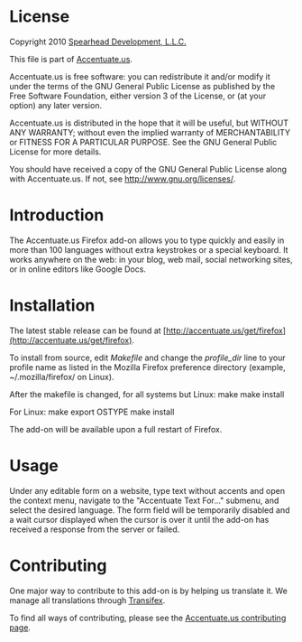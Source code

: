 License
=======
Copyright 2010 [Spearhead Development, L.L.C.](http://www.sddomain.com/)

This file is part of [Accentuate.us](http://accentuate.us/).

Accentuate.us is free software: you can redistribute it and/or modify
it under the terms of the GNU General Public License as published by
the Free Software Foundation, either version 3 of the License, or
(at your option) any later version.

Accentuate.us is distributed in the hope that it will be useful,
but WITHOUT ANY WARRANTY; without even the implied warranty of
MERCHANTABILITY or FITNESS FOR A PARTICULAR PURPOSE. See the
GNU General Public License for more details.

You should have received a copy of the GNU General Public License
along with Accentuate.us. If not, see <http://www.gnu.org/licenses/>.

Introduction
============
The Accentuate.us Firefox add-on allows you to type quickly and easily in more
than 100 languages without extra keystrokes or a special keyboard. It works
anywhere on the web: in your blog, web mail, social networking sites, or in
online editors like Google Docs.

Installation
============
The latest stable release can be found at [http://accentuate.us/get/firefox](http://accentuate.us/get/firefox).

To install from source, edit *Makefile* and change the *profile_dir* line to your
profile name as listed in the Mozilla Firefox preference directory (example,
~/.mozilla/firefox/ on Linux).

After the makefile is changed, for all systems but Linux:
    make
    make install

For Linux:
    make
    export OSTYPE make install

The add-on will be available upon a full restart of Firefox.

Usage
=====
Under any editable form on a website, type text without accents and open
the context menu, navigate to the "Accentuate Text For..." submenu, and
select the desired language. The form field will be temporarily disabled
and a wait cursor displayed when the cursor is over it until the add-on
has received a response from the server or failed.

Contributing
============
One major way to contribute to this add-on is by helping us translate it.
We manage all translations through [Transifex](http://www.transifex.net/projects/p/charlifter-l10n/).

To find all ways of contributing, please see the [Accentuate.us contributing page](http://accentuate.us/contributing).
